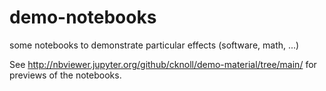 # demo-notebooks
some notebooks to demonstrate particular effects (software, math, ...)

See http://nbviewer.jupyter.org/github/cknoll/demo-material/tree/main/ for previews of the notebooks.
